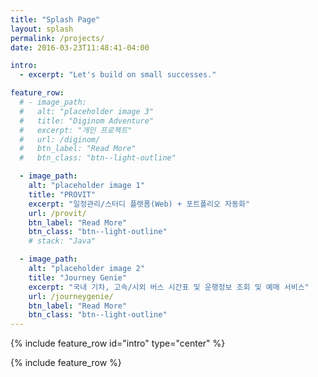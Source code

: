 ```yaml
---
title: "Splash Page"
layout: splash
permalink: /projects/
date: 2016-03-23T11:48:41-04:00

intro:
  - excerpt: "Let's build on small successes."

feature_row:
  # - image_path:
  #   alt: "placeholder image 3"
  #   title: "Diginom Adventure"
  #   excerpt: "개인 프로젝트"
  #   url: /diginom/
  #   btn_label: "Read More"
  #   btn_class: "btn--light-outline"

  - image_path:
    alt: "placeholder image 1"
    title: "PROVIT"
    excerpt: "일정관리/스터디 플랫폼(Web) + 포트폴리오 자동화"
    url: /provit/
    btn_label: "Read More"
    btn_class: "btn--light-outline"
    # stack: "Java"

  - image_path:
    alt: "placeholder image 2"
    title: "Journey Genie"
    excerpt: "국내 기차, 고속/시외 버스 시간표 및 운행정보 조회 및 예매 서비스"
    url: /journeygenie/
    btn_label: "Read More"
    btn_class: "btn--light-outline"
---
```


{% include feature_row id="intro" type="center" %}

{% include feature_row %}

<!-- {% include feature_row %} -->

<!-- {% include feature_row id="feature_row2" type="left" %} -->

<!-- {% include feature_row id="feature_row3" type="right" %} -->

<!-- {% include feature_row id="feature_row4" type="center" %} -->

<!-- ---
title: 'Projects'
layout: splash
toc_label: 'Projects'
toc_icon: 'heart'
related: false
date: 2024-04-05
last_modified_at: 2024-04-05

gallery:
  - url: https://flic.kr/p/8a6Ven
    image_path: https://farm2.staticflickr.com/1272/4697500467_8294dac099_q.jpg
    alt: 'Black and grays with a hint of green'
  - url: https://flic.kr/p/8a738X
    image_path: https://farm5.staticflickr.com/4029/4697523701_249e93ba23_q.jpg
    alt: 'Made for open text placement'
  - url: https://flic.kr/p/8a6VXP
    image_path: https://farm5.staticflickr.com/4046/4697502929_72c612c636_q.jpg
    alt: 'Fog in the trees'
--- -->
<!-- # header:
#   overlay_color: '#000'
#   overlay_filter: '0.5'
#   overlay_image: /assets/images/unsplash-image-1.jpg
#   actions:
#     - label: 'Download'
#       url: 'https://github.com/mmistakes/minimal-mistakes/'
#   caption: 'Photo credit: [**Unsplash**](https://unsplash.com)'
# excerpt: 'Bacon ipsum dolor sit amet salami ham hock ham, hamburger corned beef short ribs kielbasa biltong t-bone drumstick tri-tip tail sirloin pork chop.' -->
<!-- # feature_row2:
#   - image_path: /assets/images/unsplash-gallery-image-2-th.jpg
#     alt: 'placeholder image 2'
#     title: 'Placeholder Image Left Aligned'
#     excerpt: 'This is some sample content that goes here with **Markdown** formatting. Left aligned with `type="left"`'
#     url: '#test-link'
#     btn_label: 'Read More'
#     btn_class: 'btn--primary'
# feature_row3:
#   - image_path: /assets/images/unsplash-gallery-image-2-th.jpg
#     alt: 'placeholder image 2'
#     title: 'Placeholder Image Right Aligned'
#     excerpt: 'This is some sample content that goes here with **Markdown** formatting. Right aligned with `type="right"`'
#     url: '#test-link'
#     btn_label: 'Read More'
#     btn_class: 'btn--primary'
# feature_row4:
#   - image_path: /assets/images/unsplash-gallery-image-2-th.jpg
#     alt: 'placeholder image 2'
#     title: 'Placeholder Image Center Aligned'
#     excerpt: 'This is some sample content that goes here with **Markdown** formatting. Centered with `type="center"`'
#     url: '#test-link'
#     btn_label: 'Read More'
#     btn_class: 'btn--primary' -->
